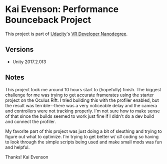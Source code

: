 # Kai Evenson: Performance Bounceback Project

This project is part of [Udacity](https://www.udacity.com "Udacity - Be in demand")'s [VR Developer Nanodegree](https://www.udacity.com/course/vr-developer-nanodegree--nd017).

## Versions
- Unity 2017.2.0f3

## Notes

This project took me around 10 hours start to (hopefully) finish. The biggest challenge for me was trying to get accurate framerates using the starter project on the Oculus Rift. I tried building this with the profiler enabled, but the result was terrible--there was a very noticeable delay and the camera and controllers were not tracking properly.  I'm not sure how to make sense of that since the builds seemed to work just fine if I didn't do a dev build and connect the profiler.

My favorite part of this project was just doing a bit of sleuthing and trying to figure out what to optimize. I'm trying to get better w/ c# coding so having to look through the simple scripts being used and make small mods was fun and helpful.

Thanks!
Kai Evenson
